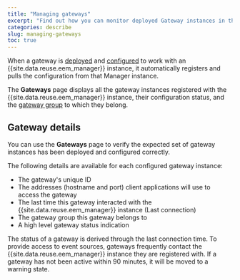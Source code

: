 ```yaml
---
title: "Managing gateways"
excerpt: "Find out how you can monitor deployed Gateway instances in the Event Endpoint Management UI"
categories: describe
slug: managing-gateways
toc: true
---
```


When a gateway is [deployed](../../installing/deploy-gateways) and [configured](../../installing/deploy-gateways#configuring) to work with an {{site.data.reuse.eem_manager}} instance, it automatically registers and pulls the configuration from that Manager instance.

The **Gateways** page displays all the gateway instances registered with the {{site.data.reuse.eem_manager}} instance, their configuration status, and the [gateway group](../../about/key-concepts#gateway-group) to which they belong.


## Gateway details

You can use the **Gateways** page to verify the expected set of gateway instances has been deployed and configured correctly.

The following details are available for each configured gateway instance:

- The gateway's unique ID
- The addresses (hostname and port) client applications will use to access the gateway
- The last time this gateway interacted with the {{site.data.reuse.eem_manager}} instance (Last connection)
- The gateway group this gateway belongs to
- A high level gateway status indication

The status of a gateway is derived through the last connection time. To provide access to event sources, gateways frequently contact the {{site.data.reuse.eem_manager}} instance they are registered with. If a gateway has not been active within 90 minutes, it will be moved to a warning state. 

